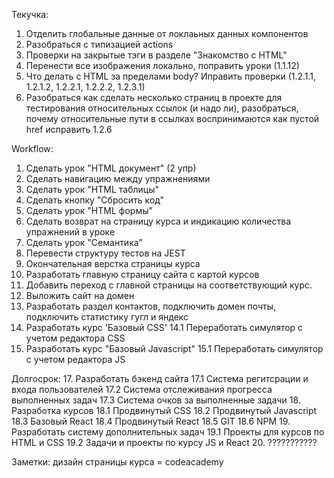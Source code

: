 Текучка:
1. Отделить глобальные данные от локлаьных данных компонентов
2. Разобраться с типизацией actions
3. Проверки на закрытые тэги  в разделе "Знакомство с HTML"
4. Перенести все изображения локально, поправить уроки (1.1.12)
5. Что делать с HTML за пределами body? Иправить проверки (1.2.1.1, 1.2.1.2, 1.2.2.1, 1.2.2.2, 1.2.3.1)
6. Разобраться как сделать несколько страниц в проекте для тестирования относительных ссылок (и надо ли), разобраться, почему относительные пути в ссылках воспринимаются как пустой href исправить 1.2.6

Workflow:
1. Сделать урок "HTML документ" (2 упр)
2. Сделать навигацию между упражнениями
3. Сделать урок "HTML таблицы"
4. Сделать кнопку "Сбросить код"
5. Сделать урок "HTML формы"
6. Сделать возврат на страницу курса и индикацию количества упражнений в уроке
7. Сделать урок "Семантика"
8. Перевести структуру тестов на JEST
9. Окончательная верстка страницы курса
10. Разработать главную страницу сайта с картой курсов
11. Добавить переход с главной страницы на соответствующий курс.
12. Выложить сайт на домен
13. Разработать раздел контактов, подключить домен почты, подключить статистику гугл и яндекс
14. Разработать курс 'Базовый CSS'
14.1 Переработать симулятор с учетом редактора CSS
15. Разработать курс "Базовый Javascript"
15.1 Переработать симулятор с учетом редактора JS

 
Долгосрок:
17. Разработать бэкенд сайта
17.1 Система регитсрации и входа пользователей
17.2 Система отслеживания прогресса выполненных задач
17.3 Система очков за выполненные задачи
18. Разработка курсов
18.1 Продвинутый CSS
18.2 Продвинутый Javascript
18.3 Базовый React
18.4 Продвинутый React
18.5 GIT
18.6 NPM 
19. Разработать систему дополнительных задач
19.1 Проекты для курсов по HTML и CSS
19.2 Задачи и проекты по курсу JS и React 20. ???????????


Заметки:
дизайн страницы курса = codeacademy
